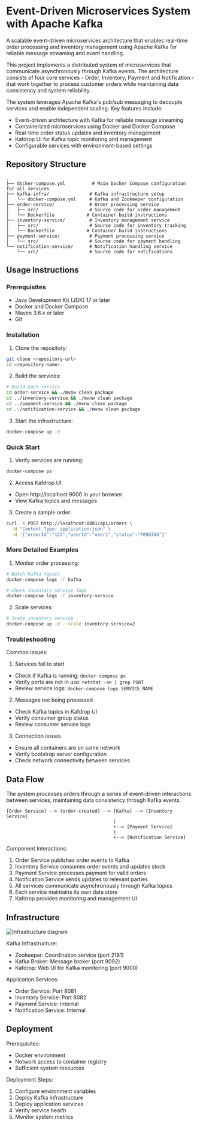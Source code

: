 # Event-Driven Microservices System with Apache Kafka

A scalable event-driven microservices architecture that enables real-time order processing and inventory management using Apache Kafka for reliable message streaming and event handling.

This project implements a distributed system of microservices that communicate asynchronously through Kafka events. The architecture consists of four core services - Order, Inventory, Payment and Notification - that work together to process customer orders while maintaining data consistency and system reliability.

The system leverages Apache Kafka's pub/sub messaging to decouple services and enable independent scaling. Key features include:
- Event-driven architecture with Kafka for reliable message streaming
- Containerized microservices using Docker and Docker Compose
- Real-time order status updates and inventory management
- Kafdrop UI for Kafka topic monitoring and management
- Configurable services with environment-based settings

## Repository Structure
```
.
├── docker-compose.yml          # Main Docker Compose configuration for all services
├── kafka-infra/               # Kafka infrastructure setup
│   └── docker-compose.yml     # Kafka and Zookeeper configuration
├── order-service/             # Order processing service
│   ├── src/                   # Source code for order management
│   └── Dockerfile            # Container build instructions
├── inventory-service/         # Inventory management service
│   ├── src/                   # Source code for inventory tracking
│   └── Dockerfile            # Container build instructions
├── payment-service/           # Payment processing service
│   └── src/                   # Source code for payment handling
└── notification-service/      # Notification handling service
    └── src/                   # Source code for notifications
```

## Usage Instructions
### Prerequisites
- Java Development Kit (JDK) 17 or later
- Docker and Docker Compose
- Maven 3.6.x or later
- Git

### Installation

1. Clone the repository:
```bash
git clone <repository-url>
cd <repository-name>
```

2. Build the services:
```bash
# Build each service
cd order-service && ./mvnw clean package
cd ../inventory-service && ./mvnw clean package
cd ../payment-service && ./mvnw clean package
cd ../notification-service && ./mvnw clean package
```

3. Start the infrastructure:
```bash
docker-compose up -d
```

### Quick Start

1. Verify services are running:
```bash
docker-compose ps
```

2. Access Kafdrop UI:
- Open http://localhost:9000 in your browser
- View Kafka topics and messages

3. Create a sample order:
```bash
curl -X POST http://localhost:8081/api/orders \
  -H "Content-Type: application/json" \
  -d '{"orderId":"123","userId":"user1","status":"PENDING"}'
```

### More Detailed Examples

1. Monitor order processing:
```bash
# Watch Kafka topics
docker-compose logs -f kafka

# Check inventory service logs
docker-compose logs -f inventory-service
```

2. Scale services:
```bash
# Scale inventory service
docker-compose up -d --scale inventory-service=2
```

### Troubleshooting

Common Issues:

1. Services fail to start
- Check if Kafka is running: `docker-compose ps`
- Verify ports are not in use: `netstat -an | grep PORT`
- Review service logs: `docker-compose logs SERVICE_NAME`

2. Messages not being processed
- Check Kafka topics in Kafdrop UI
- Verify consumer group status
- Review consumer service logs

3. Connection issues
- Ensure all containers are on same network
- Verify bootstrap server configuration
- Check network connectivity between services

## Data Flow

The system processes orders through a series of event-driven interactions between services, maintaining data consistency through Kafka events.

```ascii
[Order Service] --> (order-created) --> [Kafka] --> [Inventory Service]
                                        |
                                        +--> [Payment Service]
                                        |
                                        +--> [Notification Service]
```

Component Interactions:
1. Order Service publishes order events to Kafka
2. Inventory Service consumes order events and updates stock
3. Payment Service processes payment for valid orders
4. Notification Service sends updates to relevant parties
5. All services communicate asynchronously through Kafka topics
6. Each service maintains its own data store
7. Kafdrop provides monitoring and management UI

## Infrastructure

![Infrastructure diagram](./docs/infra.svg)

Kafka Infrastructure:
- Zookeeper: Coordination service (port 2181)
- Kafka Broker: Message broker (port 9092)
- Kafdrop: Web UI for Kafka monitoring (port 9000)

Application Services:
- Order Service: Port 8081
- Inventory Service: Port 8082
- Payment Service: Internal
- Notification Service: Internal

## Deployment

Prerequisites:
- Docker environment
- Network access to container registry
- Sufficient system resources

Deployment Steps:
1. Configure environment variables
2. Deploy Kafka infrastructure
3. Deploy application services
4. Verify service health
5. Monitor system metrics